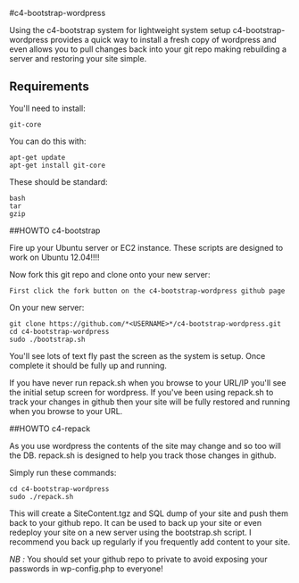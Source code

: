 #c4-bootstrap-wordpress

Using the c4-bootstrap system for lightweight system setup c4-bootstrap-wordpress provides a quick way to install a fresh copy of wordpress and even allows you to pull changes back into your git repo making rebuilding a server and restoring your site simple.

## Requirements

You'll need to install:

    git-core

You can do this with:

    apt-get update
    apt-get install git-core

These should be standard:

    bash
    tar
    gzip

##HOWTO c4-bootstrap

Fire up your Ubuntu server or EC2 instance. These scripts are designed to work on Ubuntu 12.04!!!!

Now fork this git repo and clone onto your new server:

    First click the fork button on the c4-bootstrap-wordpress github page

On your new server:

    git clone https://github.com/*<USERNAME>*/c4-bootstrap-wordpress.git
    cd c4-bootstrap-wordpress
    sudo ./bootstrap.sh

You'll see lots of text fly past the screen as the system is setup. Once complete it should be fully up and running.

If you have never run repack.sh when you browse to your URL/IP you'll see the initial setup screen for wordpress. If you've been using repack.sh to track your changes in github then your site will be fully restored and running when you browse to your URL.

##HOWTO c4-repack

As you use wordpress the contents of the site may change and so too will the DB. repack.sh is designed to help you track those changes in github.

Simply run these commands:

    cd c4-bootstrap-wordpress
    sudo ./repack.sh

This will create a SiteContent.tgz and SQL dump of your site and push them back to your github repo. It can be used to back up your site or even redeploy your site on a new server using the bootstrap.sh script. I recommend you back up regularly if you frequently add content to your site.

_*NB :*_ You should set your github repo to private to avoid exposing your passwords in wp-config.php to everyone!

